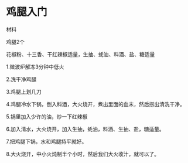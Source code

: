 # 鸡腿入门



材料

鸡腿2个

花椒粉、十三香、干红辣椒适量，生抽、蚝油、料酒、盐、糖适量



1.微波炉解冻3分钟中低火



2.洗干净鸡腿



3.鸡腿上划几刀



4.鸡腿冷水下锅，倒入料酒，大火烧开，煮出里面的血末，然后捞出清洗干净。



5.锅里加入少许的油，炒一下红辣椒



6.加入清水，大火烧开，加入生抽，蚝油，料酒、生抽、盐，糖适量。



7.把鸡腿下锅，水和鸡腿持平就好。



8.大火烧开，中小火炖制半个小时，然后我们大火收汁，就可以了。